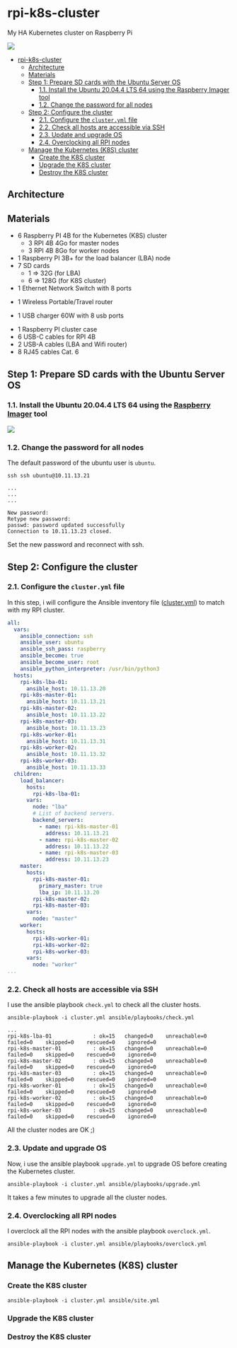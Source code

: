 # rpi-k8s-cluster
My HA Kubernetes cluster on Raspberry Pi

![](docs/rpi-cluster.jpg)

<!-- TOC -->

- [rpi-k8s-cluster](#rpi-k8s-cluster)
  - [Architecture](#architecture)
  - [Materials](#materials)
  - [Step 1: Prepare SD cards with the Ubuntu Server OS](#step-1-prepare-sd-cards-with-the-ubuntu-server-os)
    - [1.1. Install the Ubuntu 20.04.4 LTS 64 using the Raspberry Imager tool](#11-install-the-ubuntu-20044-lts-64-using-the-raspberry-imager-tool)
    - [1.2. Change the password for all nodes](#12-change-the-password-for-all-nodes)
  - [Step 2: Configure the cluster](#step-2-configure-the-cluster)
    - [2.1. Configure the `cluster.yml` file](#21-configure-the-clusteryml-file)
    - [2.2. Check all hosts are accessible via SSH](#22-check-all-hosts-are-accessible-via-ssh)
    - [2.3. Update and upgrade OS](#23-update-and-upgrade-os)
    - [2.4. Overclocking all RPI nodes](#24-overclocking-all-rpi-nodes)
  - [Manage the Kubernetes (K8S) cluster](#manage-the-kubernetes-k8s-cluster)
    - [Create the K8S cluster](#create-the-k8s-cluster)
    - [Upgrade the K8S cluster](#upgrade-the-k8s-cluster)
    - [Destroy the K8S cluster](#destroy-the-k8s-cluster)

<!-- /TOC -->

## Architecture


## Materials

* 6 Raspberry PI 4B for the Kubernetes (K8S) cluster
  - 3 RPI 4B 4Go for master nodes
  - 3 RPI 4B 8Go for worker nodes
* 1 Raspberry PI 3B+ for the load balancer (LBA) node
* 7 SD cards
  - 1 => 32G (for LBA)
  - 6 => 128G (for K8S cluster)
* 1 Ethernet Network Switch with 8 ports
- 1 Wireless Portable/Travel router
* 1 USB charger 60W with 8 usb ports
- 1 Raspberry PI cluster case
- 6 USB-C cables for RPI 4B
- 2 USB-A cables (LBA and Wifi router)
- 8 RJ45 cables Cat. 6

## Step 1: Prepare SD cards with the Ubuntu Server OS

### 1.1. Install the Ubuntu 20.04.4 LTS 64 using the [Raspberry Imager](https://www.raspberrypi.com/software/) tool

![](docs/rpi-imager-2.png)


### 1.2. Change the password for all nodes

The default password of the ubuntu user is `ubuntu`.

```
ssh ssh ubuntu@10.11.13.21

...
...
...

New password:
Retype new password:
passwd: password updated successfully
Connection to 10.11.13.23 closed.
```

Set the new password and reconnect with ssh.



## Step 2: Configure the cluster
### 2.1. Configure the `cluster.yml` file

In this step, i will configure the Ansible inventory file ([cluster.yml](cluster.yml)) to match with my RPI cluster.

```yaml
all:
  vars:
    ansible_connection: ssh
    ansible_user: ubuntu
    ansible_ssh_pass: raspberry
    ansible_become: true
    ansible_become_user: root
    ansible_python_interpreter: /usr/bin/python3
  hosts:
    rpi-k8s-lba-01:
      ansible_host: 10.11.13.20
    rpi-k8s-master-01:
      ansible_host: 10.11.13.21
    rpi-k8s-master-02:
      ansible_host: 10.11.13.22
    rpi-k8s-master-03:
      ansible_host: 10.11.13.23
    rpi-k8s-worker-01:
      ansible_host: 10.11.13.31
    rpi-k8s-worker-02:
      ansible_host: 10.11.13.32
    rpi-k8s-worker-03:
      ansible_host: 10.11.13.33
  children:
    load_balancer:
      hosts:
        rpi-k8s-lba-01:
      vars:
        node: "lba"
        # List of backend servers.
        backend_servers:
          - name: rpi-k8s-master-01
            address: 10.11.13.21
          - name: rpi-k8s-master-02
            address: 10.11.13.22
          - name: rpi-k8s-master-03
            address: 10.11.13.23
    master:
      hosts:
        rpi-k8s-master-01:
          primary_master: true
          lba_ip: 10.11.13.20
        rpi-k8s-master-02:
        rpi-k8s-master-03:
      vars:
        node: "master"
    worker:
      hosts:
        rpi-k8s-worker-01:
        rpi-k8s-worker-02:
        rpi-k8s-worker-03:
      vars:
        node: "worker"
...
```

### 2.2. Check all hosts are accessible via SSH

I use the ansible playbook `check.yml` to check all the cluster hosts.

```
ansible-playbook -i cluster.yml ansible/playbooks/check.yml

...
rpi-k8s-lba-01             : ok=15   changed=0    unreachable=0    failed=0    skipped=0    rescued=0    ignored=0
rpi-k8s-master-01          : ok=15   changed=0    unreachable=0    failed=0    skipped=0    rescued=0    ignored=0
rpi-k8s-master-02          : ok=15   changed=0    unreachable=0    failed=0    skipped=0    rescued=0    ignored=0
rpi-k8s-master-03          : ok=15   changed=0    unreachable=0    failed=0    skipped=0    rescued=0    ignored=0
rpi-k8s-worker-01          : ok=15   changed=0    unreachable=0    failed=0    skipped=0    rescued=0    ignored=0
rpi-k8s-worker-02          : ok=15   changed=0    unreachable=0    failed=0    skipped=0    rescued=0    ignored=0
rpi-k8s-worker-03          : ok=15   changed=0    unreachable=0    failed=0    skipped=0    rescued=0    ignored=0
``` 

All the cluster nodes are OK ;)

### 2.3. Update and upgrade OS

Now, i use the ansible playbook `upgrade.yml` to upgrade OS before creating the Kubernetes cluster.

```
ansible-playbook -i cluster.yml ansible/playbooks/upgrade.yml
```

It takes a few minutes to upgrade all the cluster nodes.

### 2.4. Overclocking all RPI nodes

I overclock all the RPI nodes with the ansible playbook `overclock.yml`.

```
ansible-playbook -i cluster.yml ansible/playbooks/overclock.yml
```

## Manage the Kubernetes (K8S) cluster

### Create the K8S cluster

```
ansible-playbook -i cluster.yml ansible/site.yml
```

### Upgrade the K8S cluster



### Destroy the K8S cluster
